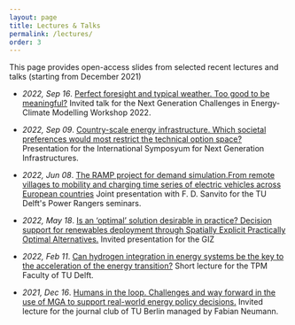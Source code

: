 ```yaml
---
layout: page
title: Lectures & Talks
permalink: /lectures/
order: 3
---
```


This page provides open-access slides from selected recent lectures and talks (starting from December 2021)

- *2022, Sep 16*. [Perfect foresight and typical weather. Too good to be meaningful?](/assets/lectures/NextGenEC22_pefect_foresight_and_weather_pdfready.pdf) Invited talk for the Next Generation Challenges in Energy-Climate Modelling Workshop 2022.

- *2022, Sep 09*. [Country-scale energy infrastructure. Which societal preferences would most restrict the technical option space?](/assets/lectures/ISNGI_2022.pdf) Presentation for the International Symposyum for Next Generation Infrastructures.

- *2022, Jun 08*. [The RAMP project for demand simulation.From remote villages to mobility and charging time series of electric vehicles across European countries](/assets/lectures/RAMP_project_and_RAMP_mobility.pdf) Joint presentation with F. D. Sanvito for the TU Delft's Power Rangers seminars.

- *2022, May 18*. [Is an ‘optimal’ solution desirable in practice? Decision support for renewables deployment through Spatially Explicit Practically Optimal Alternatives.](/assets/lectures/SPORES_alternatives_to_the_optimum.pdf) Invited presentation for the GIZ

- *2022, Feb 11*. [Can hydrogen integration in energy systems be the key to the acceleration of the energy transition?](/assets/lectures/brief_lecture_on_hydrogen_v4_pdfready.pdf) Short lecture for the TPM Faculty of TU Delft.

- *2021, Dec 16*. [Humans in the loop. Challenges and way forward in the use of MGA to support real-world energy policy decisions.](/assets/lectures/humans_in_the_loop_SEEDS_journal_club_TUB.pdf) Invited lecture for the journal club of TU Berlin managed by Fabian Neumann. 

